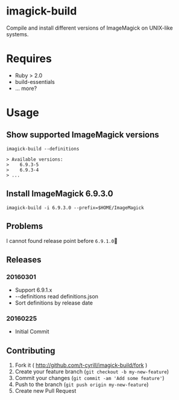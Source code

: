 # imagick-build
Compile and install different versions of ImageMagick on UNIX-like systems.

# Requires

* Ruby > 2.0
* build-essentials
* ... more?

# Usage

## Show supported ImageMagick versions

```
imagick-build --definitions
```

```
> Available versions:
>    6.9.3-5
>    6.9.3-4
> ...
```

## Install ImageMagick 6.9.3.0

```
imagick-build -i 6.9.3.0 --prefix=$HOME/ImageMagick
```

## Problems

I cannot found release point before `6.9.1.0`🍜

## Releases

### 20160301
 * Support 6.9.1.x
 * --definitions read definitions.json
 * Sort definitions by release date
### 20160225
 * Initial Commit

## Contributing

1. Fork it ( http://github.com/t-cyrill/imagick-build/fork )
2. Create your feature branch (`git checkout -b my-new-feature`)
3. Commit your changes (`git commit -am 'Add some feature'`)
4. Push to the branch (`git push origin my-new-feature`)
5. Create new Pull Request

